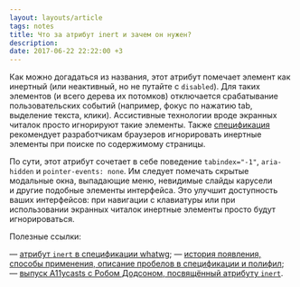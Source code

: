 ```yaml
---
layout: layouts/article
tags: notes
title: Что за атрибут inert и зачем он нужен?
description:
date: 2017-06-22 22:22:00 +3
---
```

Как можно догадаться из названия, этот атрибут помечает элемент как инертный (или неактивный, но не путайте с `disabled`). Для таких элементов (и всего дерева их потомков) отключается срабатывание пользовательских событий (например, фокус по нажатию tab, выделение текста, клики). Ассистивные технологии вроде экранных читалок просто игнорируют такие элементы. Также [спецификация][0] рекомендует разработчикам браузеров игнорировать инертные элементы при поиске по содержимому страницы.

По сути, этот атрибут сочетает в себе поведение `tabindex="-1"`, `aria-hidden` и `pointer-events: none`. Им следует помечать скрытые модальные окна, выпадающие меню, невидимые слайды карусели и другие подобные элементы интерфейса. Это улучшит доступность ваших интерфейсов: при навигации с клавиатуры или при использовании экранных читалок инертные элементы просто будут игнорироваться.

Полезные ссылки:

— [атрибут `inert` в спецификации whatwg][0];
— [история появления, способы применения, описание пробелов в спецификации и полифил][1];
— [выпуск A11ycasts с Робом Додсоном, посвящённый атрибуту `inert`][2].

[0]: https://html.spec.whatwg.org/multipage/interaction.html#inert
[1]: https://github.com/wicg/inert
[2]: https://youtu.be/fGLp_gfMMGU
